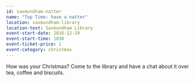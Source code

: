 ```yaml
---
id: saxmundham-natter
name: "Top Time: have a natter"
location: saxmundham-library
location-text: Saxmundham Library
event-start-date: 2016-12-29
event-start-time: 1030
event-ticket-price: 1
event-category: christmas
---
```


How was your Christmas?  Come to the library and have a chat about it over tea, coffee and biscuits.
